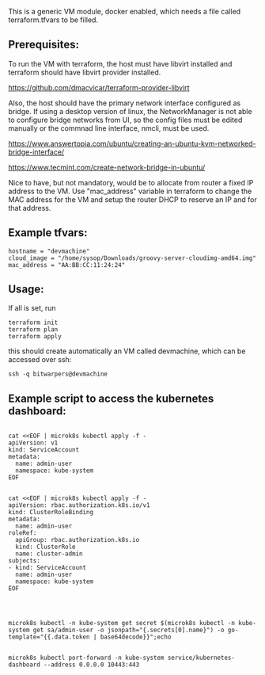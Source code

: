 

This is a generic VM module, docker enabled, which needs a file called terraform.tfvars to be filled.

## Prerequisites:

To run the VM with terraform, the host must have libvirt installed and terraform should have libvirt provider installed.

https://github.com/dmacvicar/terraform-provider-libvirt

Also, the host should have the primary network interface configured as bridge. If using a desktop version of linux, the NetworkManager is not able to configure bridge networks from UI, so the config files must be edited manually or the commnad line interface, nmcli, must be used.

https://www.answertopia.com/ubuntu/creating-an-ubuntu-kvm-networked-bridge-interface/

https://www.tecmint.com/create-network-bridge-in-ubuntu/

Nice to have, but not mandatory, would be to allocate from router a fixed IP address to the VM. Use "mac_address" variable in terraform to change the MAC address for the VM and setup the router DHCP to reserve an IP and for that address. 



## Example tfvars:

```
hostname = "devmachine"
cloud_image = "/home/sysop/Downloads/groovy-server-cloudimg-amd64.img"
mac_address = "AA:BB:CC:11:24:24"
```

## Usage: 
If all is set, run

```
terraform init
terraform plan
terraform apply
```
this should create automatically an VM called devmachine, which can be accessed over ssh:

```
ssh -q bitwarpers@devmachine
```



## Example script to access the kubernetes dashboard:

```
 
cat <<EOF | microk8s kubectl apply -f -
apiVersion: v1
kind: ServiceAccount
metadata:
  name: admin-user
  namespace: kube-system
EOF


cat <<EOF | microk8s kubectl apply -f -
apiVersion: rbac.authorization.k8s.io/v1
kind: ClusterRoleBinding
metadata:
  name: admin-user
roleRef:
  apiGroup: rbac.authorization.k8s.io
  kind: ClusterRole
  name: cluster-admin
subjects:
- kind: ServiceAccount
  name: admin-user
  namespace: kube-system
EOF




microk8s kubectl -n kube-system get secret $(microk8s kubectl -n kube-system get sa/admin-user -o jsonpath="{.secrets[0].name}") -o go-template="{{.data.token | base64decode}}";echo 


microk8s kubectl port-forward -n kube-system service/kubernetes-dashboard --address 0.0.0.0 10443:443
```

